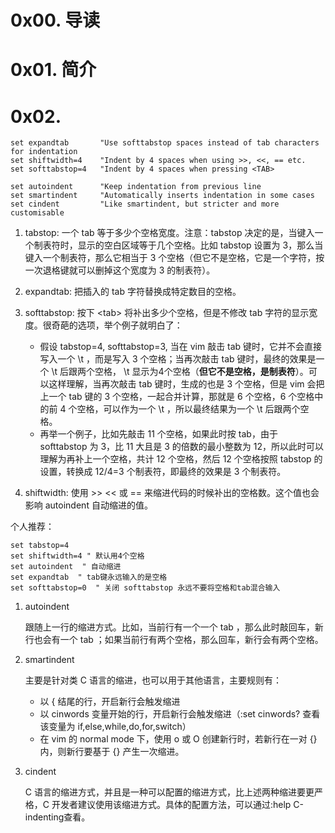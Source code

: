 # 0x00. 导读

# 0x01. 简介

# 0x02. 

```vim
set expandtab       "Use softtabstop spaces instead of tab characters for indentation
set shiftwidth=4    "Indent by 4 spaces when using >>, <<, == etc.
set softtabstop=4   "Indent by 4 spaces when pressing <TAB>
 
set autoindent      "Keep indentation from previous line
set smartindent     "Automatically inserts indentation in some cases
set cindent         "Like smartindent, but stricter and more customisable
```

1. tabstop:  一个 tab 等于多少个空格宽度。注意：tabstop 决定的是，当键入一个制表符时，显示的空白区域等于几个空格。比如 tabstop 设置为 3，那么当键入一个制表符，那么它相当于 3 个空格（但它不是空格，它是一个字符，按一次退格键就可以删掉这个宽度为 3 的制表符）。

2. expandtab: 把插入的 tab 字符替换成特定数目的空格。

3. softtabstop: 按下 \<tab\> 将补出多少个空格，但是不修改 tab 字符的显示宽度。很奇葩的选项，举个例子就明白了：
    - 假设 tabstop=4, softtabstop=3, 当在 vim 敲击 tab 键时，它并不会直接写入一个 \t ，而是写入 3 个空格；当再次敲击 tab 键时，最终的效果是一个 \t 后跟两个空格， \t 显示为4个空格（**但它不是空格，是制表符**）。可以这样理解，当再次敲击 tab 键时，生成的也是 3 个空格，但是 vim 会把上一个 tab 键的 3 个空格，一起合并计算，那就是 6 个空格，6 个空格中的前 4 个空格，可以作为一个 \t ，所以最终结果为一个 \t 后跟两个空格。
    - 再举一个例子，比如先敲击 11 个空格，如果此时按 tab，由于 softtabstop 为 3，比 11 大且是 3 的倍数的最小整数为 12，所以此时可以理解为再补上一个空格，共计 12 个空格，然后 12 个空格按照 tabstop 的设置，转换成 12/4=3 个制表符，即最终的效果是 3 个制表符。

4. shiftwidth: 使用 >> << 或 == 来缩进代码的时候补出的空格数。这个值也会影响 autoindent 自动缩进的值。

个人推荐：
```vim
set tabstop=4
set shiftwidth=4 " 默认用4个空格
set autoindent  " 自动缩进
set expandtab  " tab键永远输入的是空格
set softtabstop=0  " 关闭 softtabstop 永远不要将空格和tab混合输入
```

1. autoindent

    跟随上一行的缩进方式。比如，当前行有一个一个 tab ，那么此时敲回车，新行也会有一个 tab ；如果当前行有两个空格，那么回车，新行会有两个空格。

2. smartindent

    主要是针对类 C 语言的缩进，也可以用于其他语言，主要规则有：  
    - 以 { 结尾的行，开启新行会触发缩进
    - 以 cinwords 变量开始的行，开启新行会触发缩进（:set cinwords? 查看该变量为 if,else,while,do,for,switch）
    - 在 vim 的 normal mode 下，使用 o 或 O 创建新行时，若新行在一对 {} 内，则新行要基于 {} 产生一次缩进。

3.  cindent

    C 语言的缩进方式，并且是一种可以配置的缩进方式，比上述两种缩进要更严格，C 开发者建议使用该缩进方式。具体的配置方法，可以通过:help C-indenting查看。
